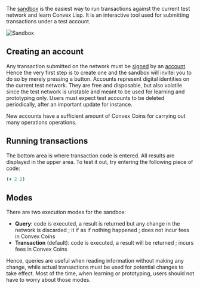 The [sandbox](/sandbox) is the easiest way to run transactions against the current test network and learn Convex Lisp. It is an interactive tool
used for submitting transactions under a test account.

![Sandbox](/images/sandbox.png)


## Creating an account

Any transaction submitted on the network must be [signed](/glossary?section=Digital%20Signature) by an [account](/glossary?section=Account). Hence the very first step is to create one and the sandbox will invitei you to do so by merely pressing a button.
Accounts represent digital identities on the current test network. They are free and disposable, but also volatile since the test network is unstable and meant to be used for learning and prototyping only. Users
must expect test accounts to be deleted periodically, after an important update for instance.

New accounts have a sufficient amount of Convex Coins for carrying out many operations operations.


## Running transactions

The bottom area is where transaction code is entered. All results are displayed in the upper area. To test it out, try entering the following piece of code:

```clojure
(+ 2 2)
```


## Modes

There are two execution modes for the sandbox:

- **Query**: code is executed, a result is returned but any change in the network is discarded ; it if as if nothing happened ; does not incur fees in Convex Coins
- **Transaction** (default): code is executed, a result will be returned ; incurs fees in Convex Coins

Hence, queries are useful when reading information without making any change, while actual transactions must be used for potential changes to take effect. Most of the time, when learning or prototyping, users
should not have to worry about those modes.
